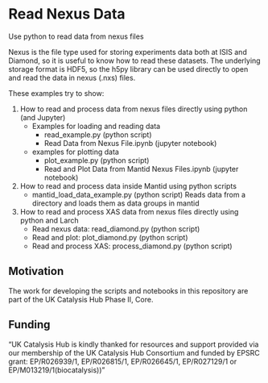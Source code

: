 # Read Nexus Data
Use python to read data from nexus files

Nexus is the file type used for storing experiments data both at ISIS and Diamond, so it is useful to know how to read these datasets. 
The underlying storage format is HDF5, so the h5py library can be used directly to open and read the data in nexus (.nxs) files.

These examples try to show:

1. How to read and process data from nexus files directly using python (and Jupyter)
    * Examples for loading and reading data
        - read_example.py (python script)
        - Read Data from Nexus File.ipynb (jupyter notebook)
    * examples for plotting data
        - plot_example.py (python script)
        - Read and Plot Data from Mantid Nexus Files.ipynb (jupyter notebook)
2. How to read and process data inside Mantid using python scripts
    * mantid_load_data_example.py (python script) Reads data from a directory and loads them as data groups in mantid
3. How to read and process XAS data from nexus files directly using python and Larch
   * Read nexus data: read_diamond.py (python script)
   * Read and plot: plot_diamond.py (python script)
   * Read and process XAS: process_diamond.py (python script)

## Motivation
The work for developing the scripts and notebooks in this repository are part of the UK Catalysis Hub Phase II, Core.
## Funding
“UK Catalysis Hub is kindly thanked for resources and support provided via our membership of the UK Catalysis Hub Consortium and funded by EPSRC grant:  EP/R026939/1, EP/R026815/1, EP/R026645/1, EP/R027129/1 or EP/M013219/1(biocatalysis))”
